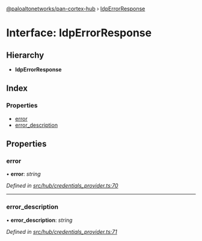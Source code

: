 [@paloaltonetworks/pan-cortex-hub](../README.md) › [IdpErrorResponse](idperrorresponse.md)

# Interface: IdpErrorResponse

## Hierarchy

* **IdpErrorResponse**

## Index

### Properties

* [error](idperrorresponse.md#error)
* [error_description](idperrorresponse.md#error_description)

## Properties

###  error

• **error**: *string*

*Defined in [src/hub/credentials_provider.ts:70](https://github.com/xhoms/pan-cortex-hub-nodejs/blob/master/src/hub/credentials_provider.ts#L70)*

___

###  error_description

• **error_description**: *string*

*Defined in [src/hub/credentials_provider.ts:71](https://github.com/xhoms/pan-cortex-hub-nodejs/blob/master/src/hub/credentials_provider.ts#L71)*
